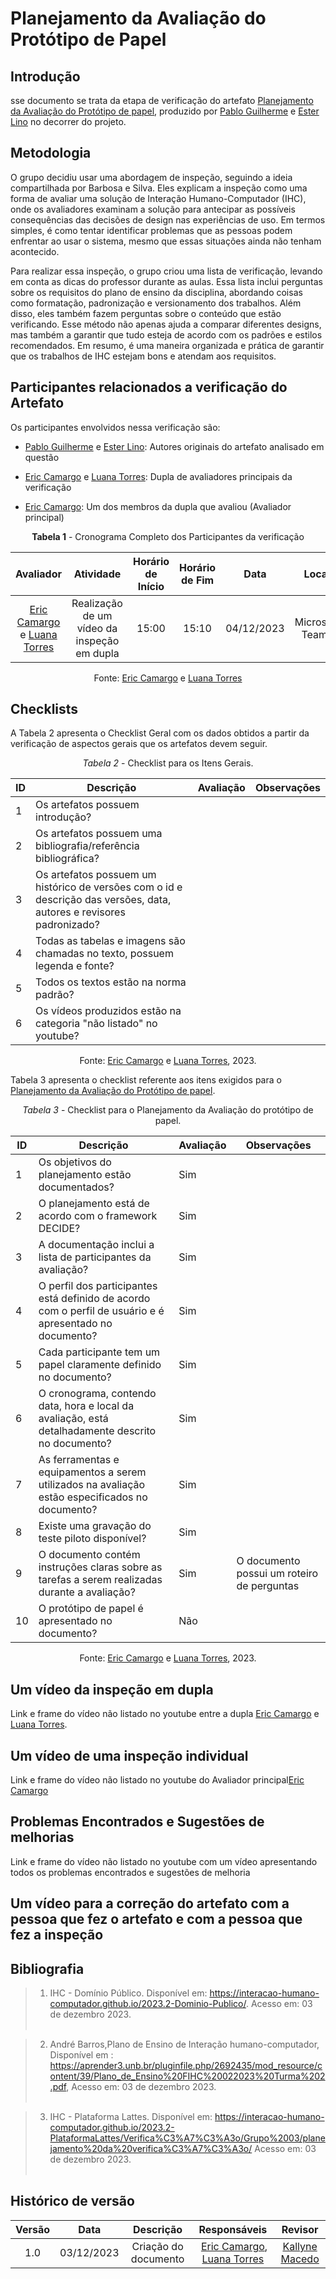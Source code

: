# **Planejamento da Avaliação do Protótipo de Papel**

## Introdução

sse documento se trata da etapa de verificação do artefato [Planejamento da Avaliação do Protótipo de papel](https://interacao-humano-computador.github.io/2023.2-OnlineJudge/primeira-entrega/planejamento-avaliacao-prototipo-papel/), produzido por [Pablo Guilherme](https://github.com/PabloGJBS) e [Ester Lino](https://github.com/esteerlino) no decorrer do projeto.

## Metodologia

O grupo decidiu usar uma abordagem de inspeção, seguindo a ideia compartilhada por Barbosa e Silva. Eles explicam a inspeção como uma forma de avaliar uma solução de Interação Humano-Computador (IHC), onde os avaliadores examinam a solução para antecipar as possíveis consequências das decisões de design nas experiências de uso. Em termos simples, é como tentar identificar problemas que as pessoas podem enfrentar ao usar o sistema, mesmo que essas situações ainda não tenham acontecido.

Para realizar essa inspeção, o grupo criou uma lista de verificação, levando em conta as dicas do professor durante as aulas. Essa lista inclui perguntas sobre os requisitos do plano de ensino da disciplina, abordando coisas como formatação, padronização e versionamento dos trabalhos. Além disso, eles também fazem perguntas sobre o conteúdo que estão verificando. Esse método não apenas ajuda a comparar diferentes designs, mas também a garantir que tudo esteja de acordo com os padrões e estilos recomendados. Em resumo, é uma maneira organizada e prática de garantir que os trabalhos de IHC estejam bons e atendam aos requisitos.

## Participantes relacionados a verificação do Artefato

Os participantes envolvidos nessa verificação são:

- [Pablo Guilherme](https://github.com/PabloGJBS) e [Ester Lino](https://github.com/esteerlino): Autores originais do artefato analisado em questão

- [Eric Camargo](https://github.com/Ericcs10) e [Luana Torres](https://github.com/luanatorress): Dupla de avaliadores principais da verificação

- [Eric Camargo](https://github.com/Ericcs10): Um dos membros da dupla que avaliou (Avaliador principal)

<center>

**Tabela 1** - Cronograma Completo dos Participantes da verificação

|                            Avaliador                            |                  Atividade                  | Horário de Início | Horário de Fim |    Data    |      Local      |
| :-------------------------------------------------------------: | :-----------------------------------------: | :---------------: | :------------: | :--------: | :-------------: |
| [Eric Camargo](https://github.com/Ericcs10) e [Luana Torres](https://github.com/luanatorress) | Realização de um vídeo da inspeção em dupla |       15:00      |     15:10     | 04/12/2023 | Microsoft Teams |

Fonte: [Eric Camargo](https://github.com/Ericcs10) e [Luana Torres](https://github.com/luanatorress)

</center>

## Checklists

A Tabela 2 apresenta o Checklist Geral com os dados obtidos a partir da verificação de aspectos gerais que os artefatos devem seguir.

<center>

_Tabela 2_ - Checklist para os Itens Gerais.

|  ID  |  Descrição  |  Avaliação  |  Observações  |
|  --- | ----------- | ----------- | ------------- |
| 1   | Os artefatos possuem introdução? |   |   |
| 2   | Os artefatos possuem uma bibliografia/referência bibliográfica? |  |   |
| 3   | Os artefatos possuem um histórico de versões com o id e descrição das versões, data, autores e revisores padronizado? |  |   |
| 4   | Todas as tabelas e imagens são chamadas no texto, possuem legenda e fonte? |  |    |
| 5   | Todos os textos estão na norma padrão? |  |   |
| 6   | Os vídeos produzidos estão na categoria "não listado" no youtube?  |   |  |

Fonte: [Eric Camargo](https://github.com/Ericcs10) e [Luana Torres](https://github.com/luanatorress), 2023.

</center>

Tabela 3 apresenta o checklist referente aos itens exigidos para o [Planejamento da Avaliação do Protótipo de papel](https://interacao-humano-computador.github.io/2023.2-OnlineJudge/primeira-entrega/planejamento-avaliacao-prototipo-papel/).

<center>

_Tabela 3_ - Checklist para o Planejamento da Avaliação do protótipo de papel.

| ID  | Descrição                                                                                                | Avaliação | Observações                                |
| --- | -------------------------------------------------------------------------------------------------------- | --------- | ------------------------------------------ |
| 1   | Os objetivos do planejamento estão documentados?                                                         | Sim       |                                            |
| 2   | O planejamento está de acordo com o framework DECIDE?                                                    | Sim       |                                            |
| 3   | A documentação inclui a lista de participantes da avaliação?                                             | Sim       |                                            |
| 4  | O perfil dos participantes está definido de acordo com o perfil de usuário e é apresentado no documento? | Sim       |                                            |
| 5  | Cada participante tem um papel claramente definido no documento?                                         | Sim       |                                            |
| 6  | O cronograma, contendo data, hora e local da avaliação, está detalhadamente descrito no documento?       | Sim       |                                            |
| 7  | As ferramentas e equipamentos a serem utilizados na avaliação estão especificados no documento?          | Sim       |                                            |
| 8  | Existe uma gravação do teste piloto disponível?                                                          | Sim       |                                            |
| 9  | O documento contém instruções claras sobre as tarefas a serem realizadas durante a avaliação?            | Sim       | O documento possui um roteiro de perguntas |
| 10  | O protótipo de papel é apresentado no documento?                                                         | Não       |                                            |

Fonte: [Eric Camargo](https://github.com/Ericcs10) e [Luana Torres](https://github.com/luanatorress), 2023.

</center>

## Um vídeo da inspeção em dupla

Link e frame do vídeo não listado no youtube entre a dupla [Eric Camargo](https://github.com/Ericcs10) e [Luana Torres](https://github.com/luanatorress).

## Um vídeo de uma inspeção individual

Link e frame do vídeo não listado no youtube do Avaliador principal[Eric Camargo](https://github.com/Ericcs10)

## Problemas Encontrados e Sugestões de melhorias

Link e frame do vídeo não listado no youtube com um vídeo apresentando todos os problemas encontrados e sugestões de melhoria

## Um vídeo para a correção do artefato com a pessoa que fez o artefato e com a pessoa que fez a inspeção



## Bibliografia

> 1. IHC - Domínio Público. Disponível em: https://interacao-humano-computador.github.io/2023.2-Dominio-Publico/. Acesso em: 03 de dezembro 2023.<br></br>

> 2. André Barros,Plano de Ensino de Interação humano-computador, Disponível em : https://aprender3.unb.br/pluginfile.php/2692435/mod_resource/content/39/Plano_de_Ensino%20FIHC%20022023%20Turma%202.pdf, Acesso em: 03 de dezembro 2023.<br></br>

> 3. IHC - Plataforma Lattes. Disponível em: https://interacao-humano-computador.github.io/2023.2-PlataformaLattes/Verifica%C3%A7%C3%A3o/Grupo%2003/planejamento%20da%20verifica%C3%A7%C3%A3o/ Acesso em: 03 de dezembro 2023.<br></br>

## Histórico de versão

| Versão |    Data    |                 Descrição                  |                   Responsáveis                    |                   Revisor                   |
| :----: | :--------: | :----------------------------------------: | :-----------------------------------------------: | :-----------------------------------------: |
|  1.0   | 03/12/2023 | Criação do documento |  [Eric Camargo](https://github.com/Ericcs10), [Luana Torres](https://github.com/luanatorress) | [Kallyne Macedo](https://github.com/kalipassos) |